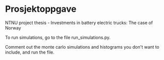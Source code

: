 # Prosjektoppgave
 NTNU project thesis - Investments in battery electric trucks: The case of Norway

To run simulations, go to the file run_simulations.py. 

Comment out the monte carlo simulations and histograms you don't want to include, and run the file. 
